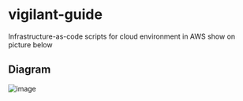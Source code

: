 # vigilant-guide
Infrastructure-as-code scripts for cloud environment in AWS show on picture below

## Diagram
![image](https://user-images.githubusercontent.com/31370503/208025008-10a9214b-b1ee-46dc-a356-e7084b27a451.png)
